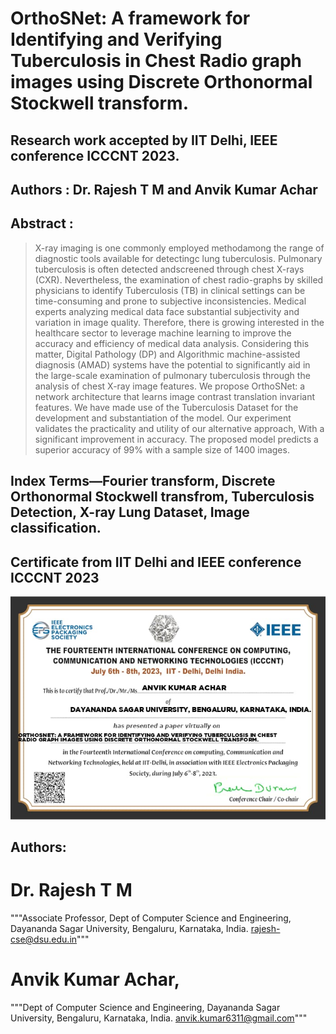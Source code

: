 # OrthoSNet: A framework for Identifying and Verifying Tuberculosis in Chest Radio graph images using Discrete Orthonormal Stockwell transform.
## Research work accepted by IIT Delhi, IEEE conference ICCCNT 2023.

## Authors : Dr. Rajesh T M and Anvik Kumar Achar

## Abstract : 
> X-ray imaging is one commonly employed methodamong the range of diagnostic tools available for detectingc lung tuberculosis. Pulmonary tuberculosis is often detected andscreened through chest X-rays (CXR). Nevertheless, the examination of chest radio-graphs by skilled physicians to identify Tuberculosis (TB) in clinical settings can be time-consuming and prone to subjective inconsistencies. Medical experts analyzing medical data face substantial subjectivity and variation in image quality. Therefore, there is growing interested in the healthcare sector to leverage machine learning to improve the accuracy and efficiency of medical data analysis. Considering this matter, Digital Pathology (DP) and Algorithmic machine-assisted diagnosis (AMAD) systems have the potential to significantly aid in the large-scale examination of pulmonary tuberculosis through the analysis of chest X-ray image features. We propose OrthoSNet: a network architecture that learns image contrast translation invariant features. We have made use of the Tuberculosis Dataset for the development and substantiation of the model. Our experiment validates the practicality and utility of our alternative approach, With a significant improvement in accuracy. The proposed model predicts a superior accuracy of 99% with a sample size of 1400 images. 
 
## Index Terms—Fourier transform, Discrete Orthonormal Stockwell transfrom, Tuberculosis Detection, X-ray Lung Dataset, Image classification.

## Certificate from IIT Delhi and IEEE conference ICCCNT 2023
![Certificate](https://github.com/AnvikKumar/OrthoSNet./blob/main/Assets/Research_Certificate.jpeg)

## Authors:

# Dr. Rajesh T M
"""Associate Professor,
Dept of Computer Science and Engineering,
Dayananda Sagar University,
Bengaluru, Karnataka,
India.
rajesh-cse@dsu.edu.in"""

# Anvik Kumar Achar,
"""Dept of Computer Science and Engineering,
Dayananda Sagar University,
Bengaluru, Karnataka,
India.
anvik.kumar6311@gmail.com"""
